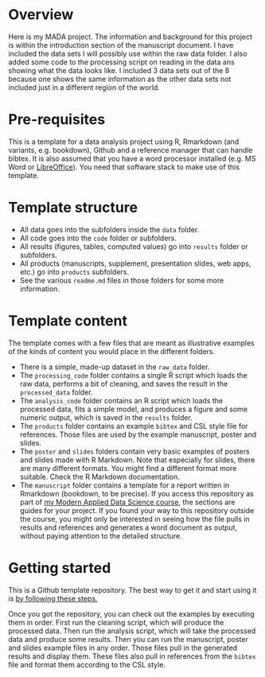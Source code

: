 # Overview

Here is my MADA project. The information and background for this project is within the introduction section of the manuscript document. I have included the data sets I will possibly use within the raw data folder. I also added some code to the processing script on reading in the data ans showing what the data looks like. I included 3 data sets out of the 8 because one shows the same information as the other data sets not included just in a different region of the world. 

# Pre-requisites

This is a template for a data analysis project using R, Rmarkdown (and variants, e.g. bookdown), Github and a reference manager that can handle bibtex. It is also assumed that you have a word processor installed (e.g. MS Word or [LibreOffice](https://www.libreoffice.org/)). You need that software stack to make use of this template.

# Template structure

* All data goes into the subfolders inside the `data` folder.
* All code goes into the `code` folder or subfolders.
* All results (figures, tables, computed values) go into `results` folder or subfolders.
* All products (manuscripts, supplement, presentation slides, web apps, etc.) go into `products` subfolders.
* See the various `readme.md` files in those folders for some more information.

# Template content 

The template comes with a few files that are meant as illustrative examples of the kinds of content you would place in the different folders. 

* There is a simple, made-up dataset in the `raw_data` folder. 
* The `processing_code` folder contains a single R script which loads the raw data, performs a bit of cleaning, and saves the result in the `processed_data` folder.
* The `analysis_code` folder contains an R script which loads the processed data, fits a simple model, and produces a figure and some numeric output, which is saved in the `results` folder.
* The `products` folder contains an example `bibtex` and CSL style file for references. Those files are used by the example manuscript, poster and slides.
* The `poster` and `slides` folders contain very basic examples of posters and slides made with R Markdown. Note that especially for slides, there are many different formats. You might find a different format more suitable. Check the R Markdown documentation. 
* The  `manuscript` folder contains a template for a report written in Rmarkdown (bookdown, to be precise). If you access this repository as part of [my Modern Applied Data Science course](https://andreashandel.github.io/MADAcourse/), the sections are guides for your project. If you found your way to this repository outside the course, you might only be interested in seeing how the file pulls in results and references and generates a word document as output, without paying attention to the detailed structure.

# Getting started

This is a Github template repository. The best way to get it and start using it is [by following these steps.](https://help.github.com/en/articles/creating-a-repository-from-a-template)

Once you got the repository, you can check out the examples by executing them in order. First run the cleaning script, which will produce the processed data. Then run the analysis script, which will take the processed data and produce some results. Then you can run the manuscript, poster and slides example files in any order. Those files pull in the generated results and display them. These files also pull in references from the `bibtex` file and format them according to the CSL style.


